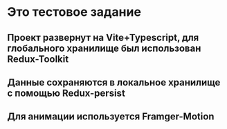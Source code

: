# Это тестовое задание 
## Проект развернут на Vite+Typescript, для глобального хранилище был использован Redux-Toolkit
## Данные сохраняются в локальное хранилище с помощью Redux-persist
## Для анимации используется Framger-Motion
